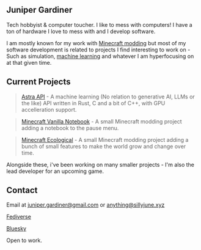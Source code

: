 ## Juniper Gardiner

Tech hobbyist & computer toucher. I like to mess with computers! I have a ton of hardware I love to mess with and I develop software.

I am mostly known for my work with [Minecraft modding](https://modrinth.com/user/Juniper) but most of my software development is related to projects I find interesting to work on - Such as simulation, [machine learning](forgejo.sillyjune.xyz/juniper/astra-api) and whatever I am hyperfocusing on at that given time.
## Current Projects

> [Astra API](https://forgejo.sillyjune.xyz/juniper/astra-api) - A machine learning (No relation to generative AI, LLMs or the like) API written in Rust, C and a bit of C++, with GPU accelleration support.

> [Minecraft Vanilla Notebook](https://github.com/JunePrimavera/Minecraft-Vanilla-Notebook) - A small Minecraft modding project adding a notebook to the pause menu.

> [Minecraft Ecological](https://github.com/JunePrimavera/Minecraft-Ecological) - A small Minecraft modding project adding a bunch of small features to make the world grow and change over time.

Alongside these, i've been working on many smaller projects - I'm also the lead developer for an upcoming game.

## Contact

Email at juniper.gardiner@gmail.com or anything@sillyjune.xyz

[Fediverse](https://fedi.sillyjune.xyz/juniper)

[Bluesky](https://bsky.app/profile/juniper-bsky.sillyjune.xyz)

Open to work.
